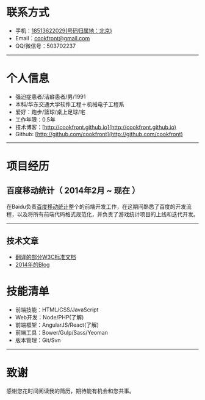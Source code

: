 # 联系方式

- 手机：[18513622029(号码归属地：北京)](tel:18513622029)
- Email：[cookfront@gmail.com](mailto:cookfront@gmail.com)
- QQ/微信号：503702237

---

# 个人信息

 -  强迫症患者/洁癖患者/男/1991 
 - 本科/华东交通大学软件工程＋机械电子工程系 
 - 爱好：跑步/篮球/桌上足球/宅
 - 工作年限：0.5年
 - 技术博客：[http://cookfront.github.io](http://cookfront.github.io)
 - Github: [http://github.com/cookfront](http://github.com/cookfront)

---

# 项目经历

## 百度移动统计（ 2014年2月 ~ 现在 ）
在Baidu负责[百度移动统计](http://mtj.baidu.com)整个的前端开发工作，在这期间熟悉了百度的开发流程，以及将所有前端代码格式规范化，并负责了游戏统计项目的上线和迭代开发。

---

## 技术文章

- [翻译的部分W3C标准文档](http://cookfront.github.io/)
- [2014年的Blog](https://github.com/cookfront/learn-note/tree/master/blog-backup/2014) 

# 技能清单

- 前端技能：HTML/CSS/JavaScript
- Web开发：Node/PHP(了解)
- 前端框架：AngularJS/React(了解)
- 前端工具：Bower/Gulp/Sass/Yeoman
- 版本管理：Git/Svn

---

# 致谢
感谢您花时间阅读我的简历，期待能有机会和您共事。